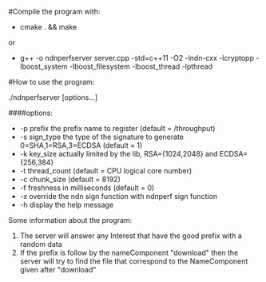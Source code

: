 #Compile the program with:

* cmake . && make

or

* g++ -o ndnperfserver server.cpp -std=c++11 -O2 -lndn-cxx -lcryptopp -lboost_system -lboost_filesystem -lboost_thread -lpthread

#How to use the program:

./ndnperfserver [options...]

####options:
* -p prefix		the prefix name to register (default = /throughput)
* -s sign_type		the type of the signature to generate 0=SHA,1=RSA,3=ECDSA (default = 1)
* -k key_size		actually limited by the lib, RSA={1024,2048} and ECDSA={256,384}
* -t thread_count		(default = CPU logical core number)
* -c chunk_size		(default = 8192)
* -f freshness		in milliseconds (default = 0)
* -x 			override the ndn sign function with ndnperf sign function
* -h 			display the help message
	
Some information about the program:
	
1. The server will answer any Interest that have the good prefix with a random data
2. If the prefix is follow by the nameComponent "download" then the server will try to find the file that correspond to the NameComponent given after "download"
